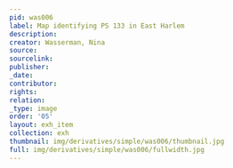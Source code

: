 ```yaml
---
pid: was006
label: Map identifying PS 133 in East Harlem
description:
creator: Wasserman, Nina
source:
sourcelink:
publisher:
_date:
contributor:
rights:
relation:
_type: image
order: '05'
layout: exh_item
collection: exh
thumbnail: img/derivatives/simple/was006/thumbnail.jpg
full: img/derivatives/simple/was006/fullwidth.jpg
---
```

